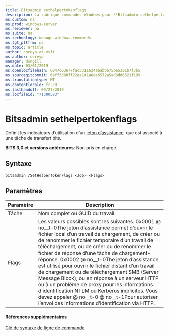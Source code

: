 ```yaml
---
title: Bitsadmin sethelpertokenflags
description: La rubrique commandes Windows pour **Bitsadmin sethelpertokenflags** -définit les indicateurs d’utilisation d’un jeton d’assistance associé à une tâche de transfert bits.
ms.custom: na
ms.prod: windows-server
ms.reviewer: na
ms.suite: na
ms.technology: manage-windows-commands
ms.tgt_pltfrm: na
ms.topic: article
author: coreyp-at-msft
ms.author: coreyp
manager: dongill
ms.date: 03/01/2019
ms.openlocfilehash: 6047c63677fac3311634ababb675be5301b7f3b5
ms.sourcegitcommit: 6aff3d88ff22ea141a6ea6572a5ad8dd6321f199
ms.translationtype: MT
ms.contentlocale: fr-FR
ms.lasthandoff: 09/27/2019
ms.locfileid: "71380583"
---
```

# <a name="bitsadmin-sethelpertokenflags"></a>Bitsadmin sethelpertokenflags

Définit les indicateurs d’utilisation d’un [jeton d’assistance](/windows/desktop/bits/helper-tokens-for-bits-transfer-jobs)  que est associé à une tâche de transfert bits.

**BITS 3,0 et versions antérieures**: Non pris en charge.

## <a name="syntax"></a>Syntaxe

```
bitsadmin /SetHelperTokenFlags <Job> <Flags>
```

## <a name="parameters"></a>Paramètres

|Paramètre|Description|
|---------|-----------|
|Tâche|Nom complet ou GUID du travail.|
|Flags|Les valeurs possibles sont les suivantes. 0x0001 @ no__t-0The jeton d’assistance permet d’ouvrir le fichier local d’un travail de chargement, de créer ou de renommer le fichier temporaire d’un travail de téléchargement, ou de créer ou de renommer le fichier de réponse d’une tâche de chargement-réponse. 0x0002 @ no__t-0The jeton d’assistance est utilisé pour ouvrir le fichier distant d’un travail de chargement ou de téléchargement SMB (Server Message Block), ou en réponse à un serveur HTTP ou à un problème de proxy pour les informations d’identification NTLM ou Kerberos implicites. Vous devez appeler @ no__t-0 @ no__t-1Pour autoriser l’envoi des informations d’identification via HTTP.|

#### <a name="additional-references"></a>Références supplémentaires

[Clé de syntaxe de ligne de commande](command-line-syntax-key.md)
